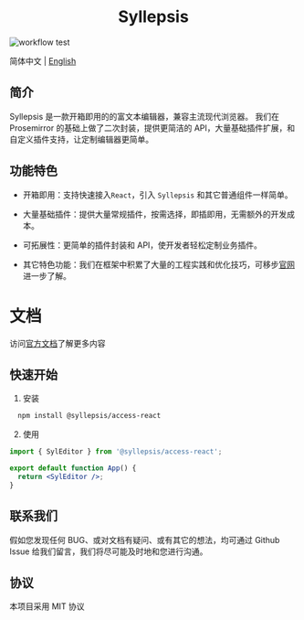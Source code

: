 <h1 style="text-align: center"> Syllepsis </h1>

![workflow test](https://github.com/bytedance/syllepsis/actions/workflows/test.yml/badge.svg)

简体中文 | [English](./README.md)

## 简介

Syllepsis 是一款开箱即用的的富文本编辑器，兼容主流现代浏览器。
我们在 Prosemirror 的基础上做了二次封装，提供更简洁的 API，大量基础插件扩展，和自定义插件支持，让定制编辑器更简单。

## 功能特色

- 开箱即用：支持快速接入`React`，引入 `Syllepsis` 和其它普通组件一样简单。

- 大量基础插件：提供大量常规插件，按需选择，即插即用，无需额外的开发成本。

- 可拓展性：更简单的插件封装和 API，使开发者轻松定制业务插件。

- 其它特色功能：我们在框架中积累了大量的工程实践和优化技巧，可移步[官网](https://bytedance.github.io/syllepsis/)进一步了解。

# 文档

访问[官方文档](https://bytedance.github.io/syllepsis/)了解更多内容

## 快速开始

1. 安装

```bash
  npm install @syllepsis/access-react
```

2. 使用

```jsx
import { SylEditor } from '@syllepsis/access-react';

export default function App() {
  return <SylEditor />;
}
```

## 联系我们

假如您发现任何 BUG、或对文档有疑问、或有其它的想法，均可通过 Github Issue 给我们留言，我们将尽可能及时地和您进行沟通。

## 协议

本项目采用 MIT 协议
